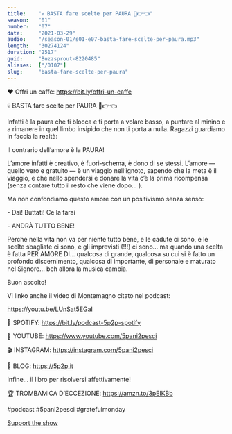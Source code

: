 ```yaml
---
title:    "💀 BASTA fare scelte per PAURA 🥺👉👈"
season:   "01"
number:   "07"
date:     "2021-03-29"
audio:    "/season-01/s01-e07-basta-fare-scelte-per-paura.mp3"
length:   "30274124"
duration: "2517"
guid:     "Buzzsprout-8220485"
aliases:  ["/0107"]
slug:     "basta-fare-scelte-per-paura"
---
```

❤️ Offri un caffè: https://bit.ly/offri-un-caffe

💀 BASTA fare scelte per PAURA 🥺👉👈

Infatti è la paura che ti blocca e ti porta a volare basso, a puntare al minino e a rimanere in quel limbo insipido che non ti porta a nulla. Ragazzi guardiamo in faccia la realtà:

Il contrario dell’amore è la PAURA!

L’amore infatti è creativo, è fuori-schema, è dono di se stessi. L’amore — quello vero e gratuito — è un viaggio nell’ignoto, sapendo che la meta è il viaggio, e che nello spendersi e donare la vita c’è la prima ricompensa (senza contare tutto il resto che viene dopo... ).

Ma non confondiamo questo amore con un positivismo senza senso:

\- Dai! Buttati! Ce la farai

\- ANDRÀ TUTTO BENE!

Perché nella vita non va per niente tutto bene, e le cadute ci sono, e le scelte sbagliate ci sono, e gli imprevisti (!!!) ci sono... ma quando una scelta è fatta PER AMORE DI... qualcosa di grande, qualcosa su cui si è fatto un profondo discernimento, qualcosa di importante, di personale e maturato nel Signore... beh allora la musica cambia.

Buon ascolto!

Vi linko anche il video di Montemagno citato nel podcast:

https://youtu.be/LUnSat5EGaI

👾 SPOTIFY: https://bit.ly/podcast-5p2p-spotify

🔴 YOUTUBE: https://www.youtube.com/5pani2pesci

🎬 INSTAGRAM: https://instagram.com/5pani2pesci

🦄 BLOG: https://5p2p.it

Infine... il libro per risolversi affettivamente!

🏆 TROMBAMICA D’ECCEZIONE: https://amzn.to/3pElKBb

#podcast #5pani2pesci #gratefulmonday

[Support the show](https://bit.ly/offri-un-caffe)
                